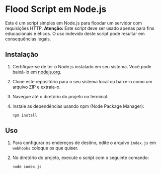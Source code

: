 # Flood Script em Node.js

Este é um script simples em Node.js para floodar um servidor com requisições HTTP. **Atenção:** Este script deve ser usado apenas para fins educacionais e éticos. O uso indevido deste script pode resultar em consequências legais.

## Instalação

1. Certifique-se de ter o Node.js instalado em seu sistema. Você pode baixá-lo em [nodejs.org](https://nodejs.org/).

2. Clone este repositório para o seu sistema local ou baixe-o como um arquivo ZIP e extraia-o.

3. Navegue até o diretório do projeto no terminal.

4. Instale as dependências usando npm (Node Package Manager):

    ```
    npm install
    ```

## Uso

1. Para configurar os endereços de destino, edite o arquivo `index.js` em `webhooks` coloque os que quiser.

2. No diretório do projeto, execute o script com o seguinte comando:

    ```
    node index.js
    ```
